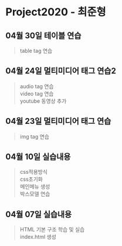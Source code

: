 # Project2020 - 최준형
## 04월 30일 테이블 연습
> table tag 연습<br>
## 04월 24일 멀티미디어 태그 연습2
> audio tag 연습<br>
> video tag 연습 <br>
> youtube 동영상 추가 <br>
## 04월 23일 멀티미디어 태그 연습
> img tag 연습 <br>
## 04월 10일 실습내용
> css적용방식 <br>
css초기화 <br>
메인메뉴 생성 <br>
박스모델 연습 

## 04월 07일 실습내용
> HTML 기본 구조 학습 및 실습 <br>
index.html 생성

